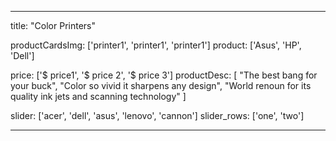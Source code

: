 ---

title: "Color Printers"

productCardsImg: ['printer1', 'printer1', 'printer1']
product: ['Asus', 'HP', 'Dell']

price: ['$ price1', '$ price 2', '$ price 3']
productDesc: [
    "The best bang for your buck",
    "Color so vivid it sharpens any design",
    "World renoun for its quality ink jets and scanning technology"
]


slider: ['acer', 'dell', 'asus', 'lenovo', 'cannon']
slider_rows: ['one', 'two']

---